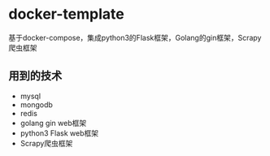 # docker-template

基于docker-compose，集成python3的Flask框架，Golang的gin框架，Scrapy爬虫框架

## 用到的技术
- mysql
- mongodb
- redis
- golang gin web框架
- python3 Flask web框架
- Scrapy爬虫框架
